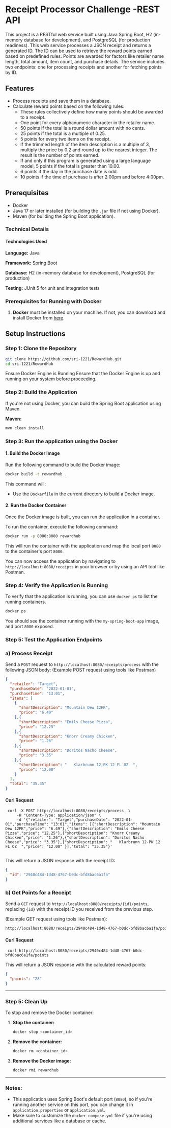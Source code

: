 
# Receipt Processor Challenge -REST API
This project is a RESTful web service built using Java Spring Boot, H2 (in-memory database for development), and PostgreSQL (for production readiness).
This web service processes a JSON receipt and returns a generated ID. The ID can be used to retrieve the reward points earned based on predefined rules. Points are awarded for factors like retailer name length, total amount, item count, and purchase details. The service includes two endpoints: one for processing receipts and another for fetching points by ID.

## Features

- Process receipts and save them in a database.
- Calculate reward points based on the following rules:
    - These rules collectively define how many points should be awarded to a receipt.
    - One point for every alphanumeric character in the retailer name.
    - 50 points if the total is a round dollar amount with no cents.
    - 25 points if the total is a multiple of 0.25.
    - 5 points for every two items on the receipt.
    - If the trimmed length of the item description is a multiple of 3, multiply the price by 0.2 and round up to the nearest integer. The result is the number of points earned.
    - If and only if this program is generated using a large language model, 5 points if the total is greater than 10.00.
    - 6 points if the day in the purchase date is odd.
    - 10 points if the time of purchase is after 2:00pm and before 4:00pm.

## Prerequisites

- Docker
- Java 17 or later installed (for building the `.jar` file if not using Docker).
- Maven (for building the Spring Boot application).

### Technical Details

#### Technologies Used

**Language:** Java

**Framework:** Spring Boot

**Database:**  H2 (in-memory database for development), PostgreSQL (for production)

**Testing:**  JUnit 5 for unit and integration tests

### Prerequisites for Running with Docker

1. **Docker** must be installed on your machine. If not, you can download and install Docker from [here](https://www.docker.com/get-started).

## Setup Instructions

### Step 1: Clone the Repository

```bash
git clone https://github.com/sri-1221/RewardHub.git
cd sri-1221/RewardHub
```
Ensure Docker Engine is Running
Ensure that the Docker Engine is up and running on your system before proceeding.

### Step 2: Build the Application

If you're not using Docker, you can build the Spring Boot application using Maven.

**Maven:**

```bash
mvn clean install
```

### Step 3: Run the application using the Docker

#### 1. **Build the Docker Image**

Run the following command to build the Docker image:

```bash
docker build -t rewardhub .
```

This command will:

- Use the `Dockerfile` in the current directory to build a Docker image.



#### 2. **Run the Docker Container**

Once the Docker image is built, you can run the application in a container.

To run the container, execute the following command:

```bash
docker run -p 8080:8080 rewardhub
```

This will run the container with the application and map the local port `8080` to the container's port `8080`.

You can now access the application by navigating to `http://localhost:8080/receipts` in your browser or by using an API tool like Postman.

### Step 4: Verify the Application is Running

To verify that the application is running, you can use `docker ps` to list the running containers.

```bash
docker ps
```

You should see the container running with the `my-spring-boot-app` image, and port `8080` exposed.

### Step 5: Test the Application Endpoints

### a) Process Receipt

Send a `POST` request to `http://localhost:8080/receipts/process` with the following JSON body:
(Example POST request using tools like Postman)

```json
{
  "retailer": "Target",
  "purchaseDate": "2022-01-01",
  "purchaseTime": "13:01",
  "items": [
    {
      "shortDescription": "Mountain Dew 12PK",
      "price": "6.49"
    },{
      "shortDescription": "Emils Cheese Pizza",
      "price": "12.25"
    },{
      "shortDescription": "Knorr Creamy Chicken",
      "price": "1.26"
    },{
      "shortDescription": "Doritos Nacho Cheese",
      "price": "3.35"
    },{
      "shortDescription": "   Klarbrunn 12-PK 12 FL OZ  ",
      "price": "12.00"
    }
  ],
  "total": "35.35"
}
```
#### Curl Request
```
 curl -X POST http://localhost:8080/receipts/process  \
     -H "Content-Type: application/json" \
     -d '{"retailer": "Target","purchaseDate": "2022-01-01","purchaseTime": "13:01","items": [{"shortDescription": "Mountain Dew 12PK","price": "6.49"},{"shortDescription": "Emils Cheese Pizza","price": "12.25"},{"shortDescription": "Knorr Creamy Chicken","price": "1.26"},{"shortDescription": "Doritos Nacho Cheese","price": "3.35"},{"shortDescription": "   Klarbrunn 12-PK 12 FL OZ  ","price": "12.00" }],"total": "35.35"}' 


```
This will return a JSON response with the receipt ID:

```json
{
  "id": "2940c484-1d48-4767-b0dc-bfd8bac6a1fa"
}
```

### b) Get Points for a Receipt

Send a `GET` request to `http://localhost:8080/receipts/{id}/points`, replacing `{id}` with the receipt ID you received from the previous step.

(Example GET request using tools like Postman):

```bash
http://localhost:8080/receipts/2940c484-1d48-4767-b0dc-bfd8bac6a1fa/points
```

#### Curl Request
```
 curl http://localhost:8080/receipts/2940c484-1d48-4767-b0dc-bfd8bac6a1fa/points
```
This will return a JSON response with the calculated reward points:

```json
{
  "points": "28"
}
```

---

### Step 5: Clean Up

To stop and remove the Docker container:

1. **Stop the container:**

   ```bash
   docker stop <container_id>
   ```

2. **Remove the container:**

   ```bash
   docker rm <container_id>
   ```

3. **Remove the Docker image:**

   ```bash
   docker rmi rewardhub
   ```

---

### Notes:

- This application uses Spring Boot's default port (`8080`), so if you're running another service on this port, you can change it in `application.properties` or `application.yml`.
- Make sure to customize the `docker-compose.yml` file if you're using additional services like a database or cache.

